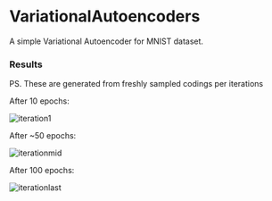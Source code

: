 # VariationalAutoencoders
A simple Variational Autoencoder for MNIST dataset.

### Results
PS. These are generated from freshly sampled codings per iterations

After 10 epochs:

![iteration1](/images/iteration1.png)

After ~50 epochs:

![iterationmid](/images/iterationmid.png)

After 100 epochs:

![iterationlast](/images/iterationlast.png)
